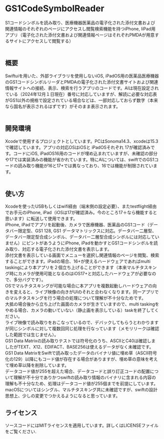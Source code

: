 # GS1CodeSymbolReader
S1コードシンボルを読み取り、医療機器医薬品の電子化された添付文書および関連情報のそれぞれのページにアクセスし閲覧検索機能を持つiPhone, IiPad用アプリ（電子化された添付文書および関連情報ページはそれぞれPMDAが用意するサイトにアクセスして閲覧する）\
 
## 概要
Swiftuiを用いた、外部ライブラリを使用しないiOS, iPadOS用の医薬品医療機器のGS1コードシンボルリーダとPMDAの電子化された添付文書サイトおよび関連情報サイトへの接続、表示、検索を行うアプリのコードです。AIは現在設定されている（2024年12月１日現在）番号に対応していますが、解読に必要な対応表がGS1以外の規格で設定されている場合などは、一部対応しておらず数字（本来なら国名が表示されるはずです）がそのまま表示されます。\
 
## 開発環境
Xcodeで使用するプロジェクトとしています。PCはSonoma14.3、xcodeは15.3で確認しています。アプリの対応OSはiOSと iPadOSそれぞれ 17が確認済みです。コードにiOS, iPadOS16用のコードが埋め込まれていますが、未確認の部分や17では実装済みの機能が省かれています。特にAIについては、swiftでのGS1コードの読み取り機能が16と17+では異なっており、16では機能が制限されています。\
 
## 使い方
Xcodeを使ったUSBもしくはwifi経由（端末側の設定必要）、またtestflight経由でお手元のiPhone, iPad（iOSは17が確認済み。今のところ17＋なら機能すると思います）に転送して使用できます。\
iPhone, iPadでアプリを起動後、カメラで医療機器、医薬品のGS1コード（データバー限定型、GS1 128, GS1 データマトリックスに対応。データバー二層型、データバー限定型合成シンボル、データバー二層型合成シンボルには対応していません）にピントがあうようにiPhone, iPadを動かすとGS1コードシンボルを読み取り、対応する電子化された添付文書を表示します。\
添付文書を表示している画面でメニューを選択し関連情報のページを閲覧、検索することができます。iPadの場合、16+が使えるハードウェアであればmulti taskingにより本アプリを２個立ち上げることができます（本来マルチタスキング時にカメラが使用可能となるのはiOS17+と対応したハードウェアが必要なので、多分バグです）。\
OSでマルチタスキングが可能な場合に本アプリを複数起動しハードウェアの向きを変えると、ライブ映像の向きがUIのそれと合わなくなります。同一アプリでのマルチタスキングを行う場合の処理について理解が不十分なためです。\
大抵の場合後から立ち上げた画面のカメラが生きていますので、multi taskingをやめる場合、カメラの動いていない（静止画を表示している）taskを終了してください。\
ライブ映像で読み取りをおこなっているので、デバックしてもらうとわかりますが同じシンボルに対して複数回同じ処理を行なっています（メモリリークは確認した範囲では生じません）。\
GS1 Data Matrixの読み取りテストでは符号化のうち、ASCIIとC40は確認しましたがTEXT、X12、EDIFACT、BASE256は使えるデータがなく未確認です。\
GS1 Data MatrixをSwiftで読み取ったデータのバイナリ値に埋め草（ASCII符号化の129）以降にもコード値が存在する場合がありますが、埋め草の意味を考えて埋め草以降を削除しています。\
データコード値が255を超えた場合、データコードと誤り訂正コードの配置について理解が不十分でありかつswiftの読み取り情報のバイナリに含まれる内容の理解も不十分なため、処理はデータコード値が255個までを前提にしています。\
macOSについてはシングル、マルチタスキング共に未確認ですが、swiftの設計思想上、少しの変更でつかえるようになると思っています。

## ライセンス
ソースコードにはMITライセンスを適用しています。詳しくはLICENSEファイルをご覧ください.
